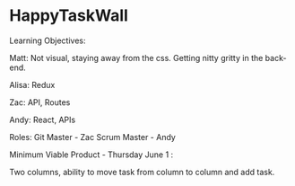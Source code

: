 # HappyTaskWall

Learning Objectives:

Matt: Not visual, staying away from the css. Getting nitty gritty in the back-end.

Alisa: Redux

Zac: API, Routes

Andy: React, APIs

Roles:
Git Master - Zac
Scrum Master - Andy

Minimum Viable Product - Thursday June 1 :

Two columns, ability to move task from column to column and add task.
